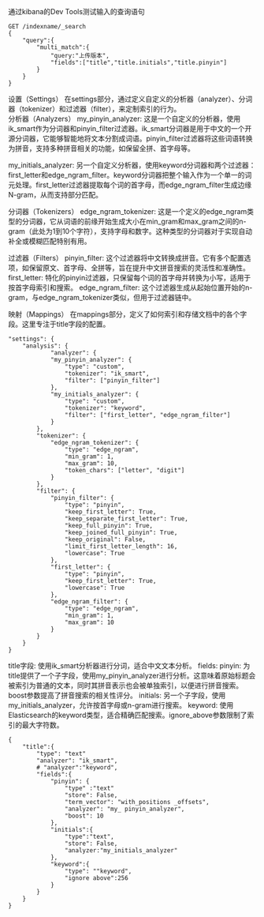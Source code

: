 通过kibana的Dev Tools测试输入的查询语句
```
GET /indexname/_search
{
    "query":{
        "multi_match":{
            "query:"上传版本",
            "fields":["title","title.initials","title.pinyin"]
        }
    }
}
``` 

设置（Settings）
在settings部分，通过定义自定义的分析器（analyzer）、分词器（tokenizer）和过滤器（filter），来定制索引的行为。
</br>
分析器（Analyzers）
my_pinyin_analyzer: 这是一个自定义的分析器，使用ik_smart作为分词器和pinyin_filter过滤器。ik_smart分词器是用于中文的一个开源分词器，它能够智能地将文本分割成词语。pinyin_filter过滤器将这些词语转换为拼音，支持多种拼音相关的功能，如保留全拼、首字母等。</br>

my_initials_analyzer: 另一个自定义分析器，使用keyword分词器和两个过滤器：first_letter和edge_ngram_filter。keyword分词器把整个输入作为一个单一的词元处理。first_letter过滤器提取每个词的首字母，而edge_ngram_filter生成边缘N-gram，从而支持部分匹配。</br>

分词器（Tokenizers）
edge_ngram_tokenizer: 这是一个定义的edge_ngram类型的分词器，它从词语的前缘开始生成大小在min_gram和max_gram之间的n-gram（此处为1到10个字符），支持字母和数字。这种类型的分词器对于实现自动补全或模糊匹配特别有用。</br>

过滤器（Filters）
pinyin_filter: 这个过滤器将中文转换成拼音。它有多个配置选项，如保留原文、首字母、全拼等，旨在提升中文拼音搜索的灵活性和准确性。
first_letter: 特化的pinyin过滤器，只保留每个词的首字母并转换为小写，适用于按首字母索引和搜索。
edge_ngram_filter: 这个过滤器生成从起始位置开始的n-gram，与edge_ngram_tokenizer类似，但用于过滤器链中。</br>

映射（Mappings）
在mappings部分，定义了如何索引和存储文档中的各个字段。这里专注于title字段的配置。


``` 
"settings": {
    "analysis": {
            "analyzer": {
            "my_pinyin_analyzer": {
                "type": "custom",
                "tokenizer": "ik_smart",
                "filter": ["pinyin_filter"]
            },
            "my_initials_analyzer": {
                "type": "custom",
                "tokenizer": "keyword",
                "filter": ["first_letter", "edge_ngram_filter"]
            }
        },
        "tokenizer": {
            "edge_ngram_tokenizer": {
                "type": "edge_ngram",
                "min_gram": 1,
                "max_gram": 10,
                "token_chars": ["letter", "digit"]
            }
        },
        "filter": {
            "pinyin_filter": {
                "type": "pinyin",
                "keep_first_letter": True,
                "keep_separate_first_letter": True,
                "keep_full_pinyin": True,
                "keep_joined_full_pinyin": True,
                "keep_original": False,
                "limit_first_letter_length": 16,
                "lowercase": True
            },
            "first_letter": {
                "type": "pinyin",
                "keep_first_letter": True,
                "lowercase": True
            },
            "edge_ngram_filter": {
                "type": "edge_ngram",
                "min_gram": 1,
                "max_gram": 10
            }
        }
    }
}
``` 
title字段:
使用ik_smart分析器进行分词，适合中文文本分析。
fields:
pinyin: 为title提供了一个子字段，使用my_pinyin_analyzer进行分析。这意味着原始标题会被索引为普通的文本，同时其拼音表示也会被单独索引，以便进行拼音搜索。boost参数提高了拼音搜索的相关性评分。
initials: 另一个子字段，使用my_initials_analyzer，允许按首字母或n-gram进行搜索。
keyword: 使用Elasticsearch的keyword类型，适合精确匹配搜索。ignore_above参数限制了索引的最大字符数。
```
{
    "title":{
        "type": "text"
        "analyzer": "ik_smart",
        # "analyzer":"keyword",
        "fields":{
            "pinyin": {
                "type" :"text"
                "store": False,
                "term_vector": "with_positions _offsets",
                "analyzer": "my_ pinyin_analyzer",
                "boost": 10
            },
            "initials":{
                "type":"text",
                "store": False,
                "analyzer:"my_initials_analyzer"
            },
            "keyword":{
                "type": ""keyword", 
                "ignore above":256
            }
        }
    }
}
``` 